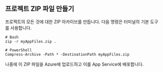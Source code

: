 ## <a name="create-a-project-zip-file"></a>프로젝트 ZIP 파일 만들기

프로젝트의 모든 것에 대한 ZIP 아카이브를 만듭니다. 다음 명령은 터미널의 기본 도구를 사용합니다.

```
# Bash
zip -r myAppFiles.zip .

# PowerShell
Compress-Archive -Path * -DestinationPath myAppFiles.zip
``` 

나중에 이 ZIP 파일을 Azure에 업로드하고 이를 App Service에 배포합니다.